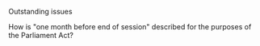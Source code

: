 Outstanding issues

How is "one month before end of session" described for the purposes of the Parliament Act?